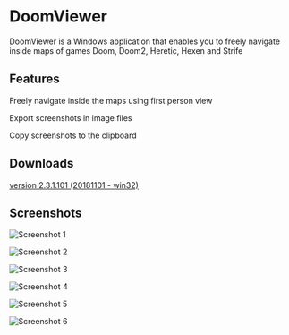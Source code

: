 # DoomViewer
DoomViewer is a Windows application that enables you to freely navigate inside maps of games Doom, Doom2, Heretic, Hexen and Strife

## Features
Freely navigate inside the maps using first person view

Export screenshots in image files

Copy screenshots to the clipboard


## Downloads
[version 2.3.1.101 (20181101 - win32)](https://sourceforge.net/projects/doomviewer/files/DoomViewer_2.3.1.101/DoomViewer_2.3.1.101_bin.zip/download)


## Screenshots

![Screenshot 1](https://i.postimg.cc/VvRNXSM9/Image1.jpg "Screenshot 1")

![Screenshot 2](https://i.postimg.cc/GhLtdQwX/Image2.jpg "Screenshot 2")

![Screenshot 3](https://i.postimg.cc/zXxBBgq8/Image3.jpg "Screenshot 3")

![Screenshot 4](https://i.postimg.cc/hjR4w81b/Image4.jpg "Screenshot 4")

![Screenshot 5](https://i.postimg.cc/HW4nqNKJ/Image5.jpg "Screenshot 5")

![Screenshot 6](https://i.postimg.cc/K84Yg8YL/Image6.jpg "Screenshot 6")



